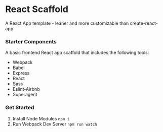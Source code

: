 # React Scaffold

A React App template - leaner and more customizable than create-react-app

### Starter Components

A basic frontend React app scaffold that includes the following tools:

- Webpack
- Babel
- Express
- React
- Sass
- Eslint-Airbnb
- Superagent 

### Get Started

1. Install Node Modules `npm i`
2. Run Webpack Dev Server `npm run watch`
